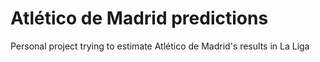 # Atlético de Madrid predictions
Personal project trying to estimate Atlético de Madrid's results in La Liga
